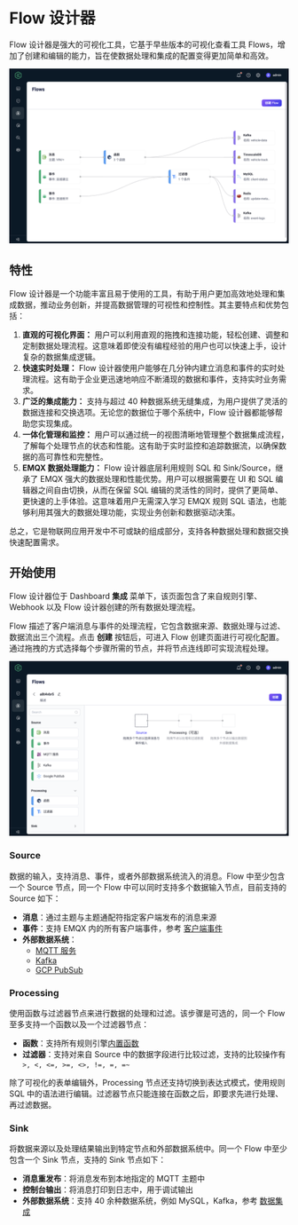 # Flow 设计器

Flow 设计器是强大的可视化工具，它基于早些版本的可视化查看工具 Flows，增加了创建和编辑的能力，旨在使数据处理和集成的配置变得更加简单和高效。

![EMQX Flow Designer](./assets/flow-designer.png)

## 特性

Flow 设计器是一个功能丰富且易于使用的工具，有助于用户更加高效地处理和集成数据，推动业务创新，并提高数据管理的可视性和控制性。其主要特点和优势包括：

1. **直观的可视化界面：** 用户可以利用直观的拖拽和连接功能，轻松创建、调整和定制数据处理流程。这意味着即使没有编程经验的用户也可以快速上手，设计复杂的数据集成逻辑。
2. **快速实时处理：** Flow 设计器使用户能够在几分钟内建立消息和事件的实时处理流程。这有助于企业更迅速地响应不断涌现的数据和事件，支持实时业务需求。
3. **广泛的集成能力：** 支持与超过 40 种数据系统无缝集成，为用户提供了灵活的数据连接和交换选项。无论您的数据位于哪个系统中，Flow 设计器都能够帮助您实现集成。
4. **一体化管理和监控：** 用户可以通过统一的视图清晰地管理整个数据集成流程，了解每个处理节点的状态和性能。这有助于实时监控和追踪数据流，以确保数据的高可靠性和完整性。
5. **EMQX 数据处理能力：** Flow 设计器底层利用规则 SQL 和 Sink/Source，继承了 EMQX 强大的数据处理和性能优势。用户可以根据需要在 UI 和 SQL 编辑器之间自由切换，从而在保留 SQL 编辑的灵活性的同时，提供了更简单、更快速的上手体验。这意味着用户无需深入学习 EMQX 规则 SQL 语法，也能够利用其强大的数据处理功能，实现业务创新和数据驱动决策。

总之，它是物联网应用开发中不可或缺的组成部分，支持各种数据处理和数据交换快速配置需求。

## 开始使用

Flow 设计器位于 Dashboard **集成** 菜单下，该页面包含了来自规则引擎、Webhook 以及 Flow 设计器创建的所有数据处理流程。

Flow 描述了客户端消息与事件的处理流程，它包含数据来源、数据处理与过滤、数据流出三个流程。点击 **创建** 按钮后，可进入 Flow 创建页面进行可视化配置。通过拖拽的方式选择每个步骤所需的节点，并将节点连线即可实现流程处理。

![image-20230914175657995](./assets/image-20230914175657995.png)

### Source

数据的输入，支持消息、事件，或者外部数据系统流入的消息。Flow 中至少包含一个 Source 节点，同一个 Flow 中可以同时支持多个数据输入节点，目前支持的 Source 如下：

- **消息**：通过主题与主题通配符指定客户端发布的消息来源
- **事件**：支持 EMQX 内的所有客户端事件，参考 [客户端事件](../data-integration/rule-sql-events-and-fields.md#客户端事件)
- **外部数据系统**：
  - [MQTT 服务](../data-integration/data-bridge-mqtt.md)
  - [Kafka](../data-integration/data-bridge-kafka.md)
  - [GCP PubSub](../data-integration/data-bridge-gcp-pubsub.md)

### Processing

使用函数与过滤器节点来进行数据的处理和过滤。该步骤是可选的，同一个 Flow 至多支持一个函数以及一个过滤器节点：

- **函数**：支持所有规则引擎[内置函数](../data-integration/rule-sql-builtin-functions.md)
- **过滤器**：支持对来自 Source 中的数据字段进行比较过滤，支持的比较操作有 `>, <, <=, >=, <>, !=, =, =~`

除了可视化的表单编辑外，Processing 节点还支持切换到表达式模式，使用规则 SQL 中的语法进行编辑。过滤器节点只能连接在函数之后，即要求先进行处理、再过滤数据。

### Sink

将数据来源以及处理结果输出到特定节点和外部数据系统中。同一个 Flow 中至少包含一个 Sink 节点，支持的 Sink 节点如下：

- **消息重发布**：将消息发布到本地指定的 MQTT 主题中
- **控制台输出**：将消息打印到日志中，用于调试输出
- **外部数据系统**：支持 40 余种数据系统，例如 MySQL，Kafka，参考 [数据集成](../data-integration/data-bridges.md)
